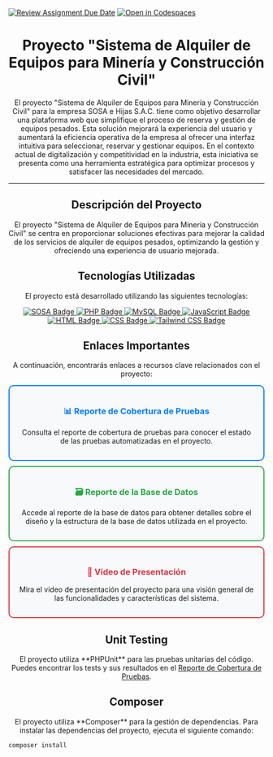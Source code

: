 [![Review Assignment Due Date](https://classroom.github.com/assets/deadline-readme-button-22041afd0340ce965d47ae6ef1cefeee28c7c493a6346c4f15d667ab976d596c.svg)](https://classroom.github.com/a/5D-6Xqe4)
[![Open in Codespaces](https://classroom.github.com/assets/launch-codespace-2972f46106e565e64193e422d61a12cf1da4916b45550586e14ef0a7c637dd04.svg)](https://classroom.github.com/open-in-codespaces?assignment_repo_id=15342167)


<!-- Título -->
<h1 align="center">Proyecto "Sistema de Alquiler de Equipos para Minería y Construcción Civil"</h1>

<!-- Descripción del proyecto -->
<p align="center">El proyecto "Sistema de Alquiler de Equipos para Minería y Construcción Civil" para la empresa SOSA e Hijas S.A.C. tiene como objetivo desarrollar una plataforma web que simplifique el proceso de reserva y gestión de equipos pesados. Esta solución mejorará la experiencia del usuario y aumentará la eficiencia operativa de la empresa al ofrecer una interfaz intuitiva para seleccionar, reservar y gestionar equipos. En el contexto actual de digitalización y competitividad en la industria, esta iniciativa se presenta como una herramienta estratégica para optimizar procesos y satisfacer las necesidades del mercado.</p>

<!-- Separador -->
<hr>

<!-- Sección de detalles del proyecto -->
<h2 align="center">Descripción del Proyecto</h2>

<p align="center">El proyecto "Sistema de Alquiler de Equipos para Minería y Construcción Civil" se centra en proporcionar soluciones efectivas para mejorar la calidad de los servicios de alquiler de equipos pesados, optimizando la gestión y ofreciendo una experiencia de usuario mejorada.</p>

<!-- Tecnologías Utilizadas -->
<h2 align="center">Tecnologías Utilizadas</h2>

<p align="center">El proyecto está desarrollado utilizando las siguientes tecnologías:</p>

<p align="center">
    <a href="https://example.com">
        <img src="https://img.shields.io/badge/SOSA-8A2BE2?style=for-the-badge&color=yellow" alt="SOSA Badge">
    </a>
    <a href="https://www.php.net/">
        <img src="https://img.shields.io/badge/PHP-777BB4?style=for-the-badge&logo=php&logoColor=white" alt="PHP Badge">
    </a>
    <a href="https://www.mysql.com/">
        <img src="https://img.shields.io/badge/MySQL-4479A1?style=for-the-badge&logo=mysql&logoColor=white" alt="MySQL Badge">
    </a>
    <a href="https://developer.mozilla.org/en-US/docs/Web/JavaScript">
        <img src="https://img.shields.io/badge/JavaScript-F7DF1E?style=for-the-badge&logo=javascript&logoColor=black" alt="JavaScript Badge">
    </a>
    <a href="https://developer.mozilla.org/en-US/docs/Web/Guide/HTML/HTML5">
        <img src="https://img.shields.io/badge/HTML5-E34F26?style=for-the-badge&logo=html5&logoColor=white" alt="HTML Badge">
    </a>
    <a href="https://developer.mozilla.org/en-US/docs/Web/CSS">
        <img src="https://img.shields.io/badge/CSS3-1572B6?style=for-the-badge&logo=css3&logoColor=white" alt="CSS Badge">
    </a>
    <a href="https://tailwindcss.com/">
        <img src="https://img.shields.io/badge/Tailwind_CSS-38B2AC?style=for-the-badge&logo=tailwind-css&logoColor=white" alt="Tailwind CSS Badge">
    </a>
</p>

<!-- Enlaces importantes -->
<h2 align="center">Enlaces Importantes</h2>

<p align="center">A continuación, encontrarás enlaces a recursos clave relacionados con el proyecto:</p>

<!-- Reporte de Cobertura de Pruebas -->
<div align="center" style="border: 2px solid #007bff; border-radius: 10px; background-color: #f8f9fa; padding: 15px; margin: 10px 0;">
    <h3><a href="https://github.com/jesushuallpaEPIS3/sosa" style="text-decoration: none; color: #007bff;">📊 Reporte de Cobertura de Pruebas</a></h3>
    <p>Consulta el reporte de cobertura de pruebas para conocer el estado de las pruebas automatizadas en el proyecto.</p>
</div>

<!-- Reporte de la Base de Datos -->
<div align="center" style="border: 2px solid #28a745; border-radius: 10px; background-color: #f8f9fa; padding: 15px; margin: 10px 0;">
    <h3><a href="https://github.com/AlbertApaza/sosau3" style="text-decoration: none; color: #28a745;">🗃️ Reporte de la Base de Datos</a></h3>
    <p>Accede al reporte de la base de datos para obtener detalles sobre el diseño y la estructura de la base de datos utilizada en el proyecto.</p>
</div>

<!-- Video de Presentación -->
<div align="center" style="border: 2px solid #dc3545; border-radius: 10px; background-color: #f8f9fa; padding: 15px; margin: 10px 0;">
    <h3><a href="https://www.youtube.com/watch?v=4CEYmzDozMs" style="text-decoration: none; color: #dc3545;">🎥 Video de Presentación</a></h3>
    <p>Mira el video de presentación del proyecto para una visión general de las funcionalidades y características del sistema.</p>
</div>

<!-- Sección de Unit Testing -->
<h2 align="center">Unit Testing</h2>

<p align="center">El proyecto utiliza **PHPUnit** para las pruebas unitarias del código. Puedes encontrar los tests y sus resultados en el <a href="https://github.com/jesushuallpaEPIS3/sosa">Reporte de Cobertura de Pruebas</a>.</p>

<!-- Sección de Composer -->
<h2 align="center">Composer</h2>

<p align="center">El proyecto utiliza **Composer** para la gestión de dependencias. Para instalar las dependencias del proyecto, ejecuta el siguiente comando:</p>

```bash
composer install
